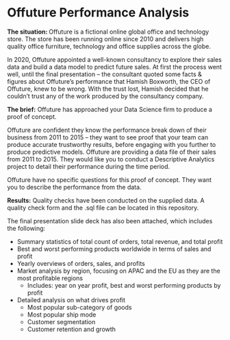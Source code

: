 # Offuture Performance Analysis
<b>The situation: </b> 
Offuture is a fictional online global office and technology store. The store has been running online since 2010 and delivers high quality office furniture, technology and office supplies across the globe. 

In 2020, Offuture appointed a well-known consultancy to explore their sales data and build a data model to predict future sales. At first the process went well, until the final presentation – the consultant quoted some facts & figures about Offuture’s performance that
Hamish Boxworth, the CEO of Offuture, knew to be wrong. With the trust lost, Hamish decided that he couldn’t trust any of the work produced by the consultancy company.

<b>The brief:</b> 
Offuture has approached your Data Science firm to produce a proof of concept. 

Offuture are confident they know the performance break down of their business from 2011 to 2015 – they want to see proof that your team can produce accurate trustworthy results, before engaging with you further to produce predictive models. Offuture are providing a data file of their sales from 2011 to 2015. They would like you to conduct a Descriptive Analytics project to detail their performance during the time period. 

Offuture have no specific questions for this proof of concept. They want you to describe the performance from the data.

<b>Results:</b>
Quality checks have been conducted on the supplied data. A quality check form and the .sql file can be located in this repository. 

The final presentation slide deck has also been attached, which includes the following:
- Summary statistics of total count of orders, total revenue, and total profit
- Best and worst performing products worldwide in terms of sales and profit
- Yearly overviews of orders, sales, and profits
- Market analysis by region, focusing on APAC and the EU as they are the most profitable regions
	- Includes: year on year profit, best and worst performing products by profit
- Detailed analysis on what drives profit
	- Most popular sub-category of goods
	- Most popular ship mode
	- Customer segmentation
	- Customer retention and growth